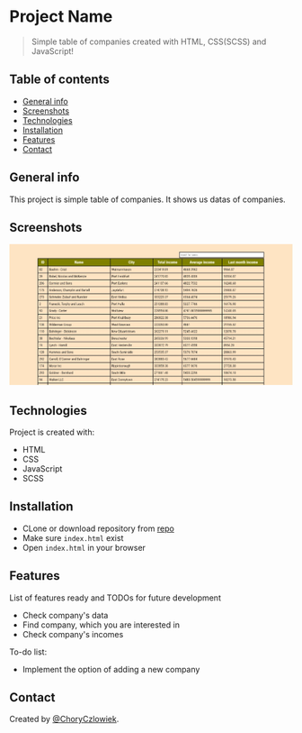 # Project Name
> Simple table of companies created with HTML, CSS(SCSS) and JavaScript!

## Table of contents
* [General info](#general-info)
* [Screenshots](#screenshots)
* [Technologies](#technologies)
* [Installation](#installation)
* [Features](#features)
* [Contact](#contact)

## General info
This project is simple table of companies. It shows us datas of companies.

## Screenshots
![Main site](./images/screenshot.jpg)

## Technologies
Project is created with:

* HTML
* CSS
* JavaScript
* SCSS

## Installation

* CLone or download repository from [repo](https://github.com/ChoryCzlowiek/Companies-table.git)
* Make sure ```index.html``` exist
* Open ```index.html``` in your browser

## Features
List of features ready and TODOs for future development
* Check company's data
* Find company, which you are interested in
* Check company's incomes

To-do list:
* Implement the option of adding a new company

## Contact
Created by [@ChoryCzlowiek](https://github.com/ChoryCzlowiek).
